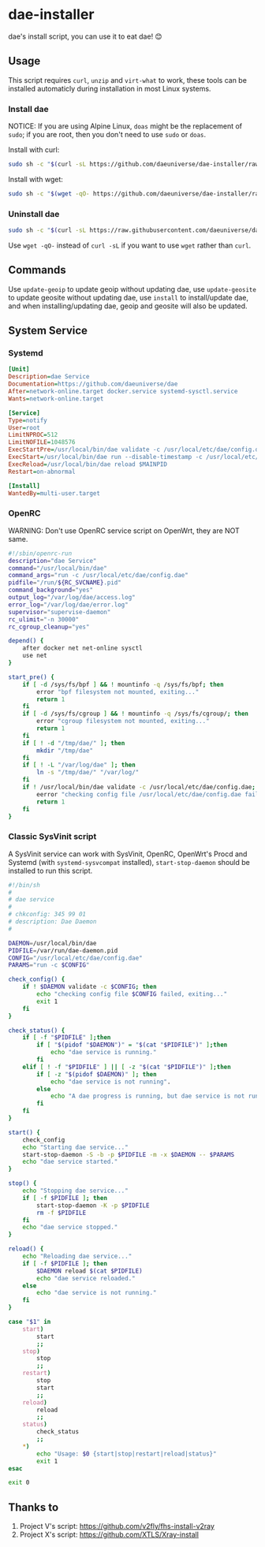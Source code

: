 # dae-installer
dae's install script, you can use it to eat dae! 😊

## Usage

This script requires `curl`, `unzip` and `virt-what` to work, these tools can be installed automaticly during installation in most Linux systems.

### Install dae

NOTICE: If you are using Alpine Linux, `doas` might be the replacement of `sudo`; if you are root, then you don't need to use `sudo` or `doas`.

Install with curl:

```sh
sudo sh -c "$(curl -sL https://github.com/daeuniverse/dae-installer/raw/main/installer.sh)" @ install
```

Install with wget:

```sh
sudo sh -c "$(wget -qO- https://github.com/daeuniverse/dae-installer/raw/main/installer.sh)" @ install
```

### Uninstall dae

```sh
sudo sh -c "$(curl -sL https://raw.githubusercontent.com/daeuniverse/dae-installer/main/uninstaller.sh)"
```

Use `wget -qO-` instead of `curl -sL` if you want to use `wget` rather than `curl`.

## Commands

Use `update-geoip` to update geoip without updating dae, use `update-geosite` to update geosite without updating dae, use `install` to install/update dae, and when installing/updating dae, geoip and geosite will also be updated.

## System Service

### Systemd

```ini
[Unit]
Description=dae Service
Documentation=https://github.com/daeuniverse/dae
After=network-online.target docker.service systemd-sysctl.service
Wants=network-online.target

[Service]
Type=notify
User=root
LimitNPROC=512
LimitNOFILE=1048576
ExecStartPre=/usr/local/bin/dae validate -c /usr/local/etc/dae/config.dae
ExecStart=/usr/local/bin/dae run --disable-timestamp -c /usr/local/etc/dae/config.dae
ExecReload=/usr/local/bin/dae reload $MAINPID
Restart=on-abnormal

[Install]
WantedBy=multi-user.target
```

### OpenRC

WARNING: Don't use OpenRC service script on OpenWrt, they are NOT same.

```sh
#!/sbin/openrc-run
description="dae Service"
command="/usr/local/bin/dae"
command_args="run -c /usr/local/etc/dae/config.dae"
pidfile="/run/${RC_SVCNAME}.pid"
command_background="yes"
output_log="/var/log/dae/access.log"
error_log="/var/log/dae/error.log"
supervisor="supervise-daemon"
rc_ulimit="-n 30000"
rc_cgroup_cleanup="yes"

depend() {
    after docker net net-online sysctl
    use net
}

start_pre() {
    if [ -d /sys/fs/bpf ] && ! mountinfo -q /sys/fs/bpf; then
        error "bpf filesystem not mounted, exiting..."
        return 1
    fi
    if [ -d /sys/fs/cgroup ] && ! mountinfo -q /sys/fs/cgroup/; then
        error "cgroup filesystem not mounted, exiting..."
        return 1
    fi
    if [ ! -d "/tmp/dae/" ]; then 
        mkdir "/tmp/dae" 
    fi
    if [ ! -L "/var/log/dae" ]; then
        ln -s "/tmp/dae/" "/var/log/"
    fi
    if ! /usr/local/bin/dae validate -c /usr/local/etc/dae/config.dae; then
        eerror "checking config file /usr/local/etc/dae/config.dae failed, exiting..."
        return 1
    fi
}
```

### Classic SysVinit script

A SysVinit service can work with SysVinit, OpenRC, OpenWrt's Procd and Systemd (with `systemd-sysvcompat` installed), `start-stop-daemon` should be installed to run this script.

```sh
#!/bin/sh
#
# dae service
#
# chkconfig: 345 99 01
# description: Dae Daemon
#

DAEMON=/usr/local/bin/dae
PIDFILE=/var/run/dae-daemon.pid
CONFIG="/usr/local/etc/dae/config.dae"
PARAMS="run -c $CONFIG"

check_config() {
    if ! $DAEMON validate -c $CONFIG; then
        echo "checking config file $CONFIG failed, exiting..."
        exit 1
    fi
}

check_status() {
    if [ -f "$PIDFILE" ];then
        if [ "$(pidof "$DAEMON")" = "$(cat "$PIDFILE")" ];then
            echo "dae service is running."
        fi
    elif [ ! -f "$PIDFILE" ] || [ -z "$(cat "$PIDFILE")" ];then
        if [ -z "$(pidof $DAEMON)" ]; then
            echo "dae service is not running".
        else
            echo "A dae progress is running, but dae service is not running."
        fi
    fi
}

start() {
    check_config
    echo "Starting dae service..."
    start-stop-daemon -S -b -p $PIDFILE -m -x $DAEMON -- $PARAMS
    echo "dae service started."
}

stop() {
    echo "Stopping dae service..."
    if [ -f $PIDFILE ]; then
        start-stop-daemon -K -p $PIDFILE
        rm -f $PIDFILE
    fi
    echo "dae service stopped."
}

reload() {
    echo "Reloading dae service..."
    if [ -f $PIDFILE ]; then
        $DAEMON reload $(cat $PIDFILE)
        echo "dae service reloaded."
    else
        echo "dae service is not running."
    fi
}

case "$1" in
    start)
        start
        ;;
    stop)
        stop
        ;;
    restart)
        stop
        start
        ;;
    reload)
        reload
        ;;
    status)
        check_status
        ;;
    *)
        echo "Usage: $0 {start|stop|restart|reload|status}"
        exit 1
esac

exit 0
```

## Thanks to

1. Project V's script: https://github.com/v2fly/fhs-install-v2ray
2. Project X's script: https://github.com/XTLS/Xray-install
